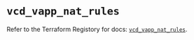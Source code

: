 # `vcd_vapp_nat_rules`

Refer to the Terraform Registory for docs: [`vcd_vapp_nat_rules`](https://registry.terraform.io/providers/vmware/vcd/3.10.0/docs/resources/vapp_nat_rules).

